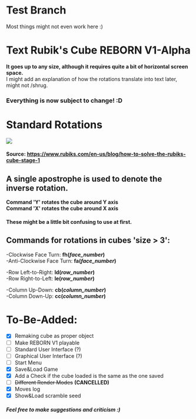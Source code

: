 # Test Branch
Most things might not even work here :)

# Text Rubik's Cube REBORN V1-Alpha
<b>It goes up to any size, although it requires quite a bit of horizontal screen space.</b>   
I might add an explanation of how the rotations translate into text later, might not /shrug.   
   
### Everything is now subject to change! :D
# Standard Rotations   
<img src="https://blog.rubiks.com/wp-content/uploads/2018/08/how-to-solve-cube-formula.png"></img>
#### Source: https://www.rubiks.com/en-us/blog/how-to-solve-the-rubiks-cube-stage-1 
## A single apostrophe is used to denote the inverse rotation.     

<b>Command 'Y' rotates the cube around Y axis</b>   
<b>Command 'X' rotates the cube around X axis</b>   

#### These might be a little bit confusing to use at first.
   
   
## Commands for rotations in cubes 'size > 3':   
-Clockwise Face Turn: <b>fh(<i>face_number</i>)</b>   
-Anti-Clockwise Face Turn: <b>fa(<i>face_number</i>)</b>   
   
-Row Left-to-Right: <b>ld(<i>row_number</i>)</b>   
-Row Right-to-Left: <b>le(<i>row_number</i>)</b>   
   
-Column Up-Down: <b>cb(<i>column_number</i>)</b>   
-Column Down-Up: <b>cc(<i>column_number</i>)</b>   
   
# To-Be-Added:
- [x] Remaking cube as proper object
- [ ] Make REBORN V1 playable
- [ ] Standard User Interface (?)
- [ ] Graphical User Interface (?)
- [ ] Start Menu
- [x] Save&Load Game
- [x] Add a Check if the cube loaded is the same as the one saved
- [ ] <s>Different Render Modes</s> <b>(CANCELLED)</b>
- [x] Moves log
- [x] Show&Load scramble seed
    
##### Feel free to make suggestions and criticism :)